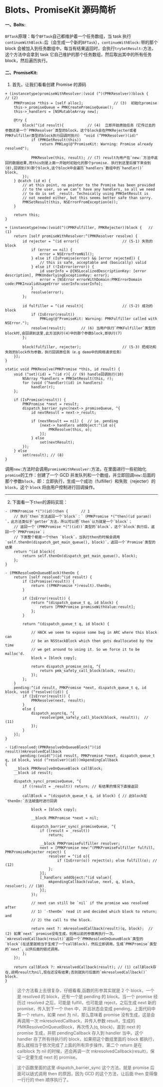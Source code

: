 # Blots、PromiseKit 源码简析

#### 一、Bolts:

`BFTask`原理：每个`BFTask`自己都维护着一个任务数组，当 task 执行`continueWithBlock:`后（会生成一个新的`BFTask`），`continueWithBlock:`带的那个 block 会被加入到任务数组中，每当有结果返回时，会执行`trySetResult:`方法，这个方法中会拿到 task 它自己维护的那个任务数组，然后取出其中的所有任务 block，然后遍历执行。

#### 二、PromiseKit:

1.  首先，让我们看看创建 Promise 的源码

```objc
+ (instancetype)promiseWithResolver:(void (^)(PMKResolver))block {    // (2)
    PMKPromise *this = [self alloc];              // (3)  初始化promise
    this->_promiseQueue = PMKCreatePromiseQueue();
    this->_handlers = [NSMutableArray new];

    @try {
        block(^(id result){           // (4)  立即开始原始任务（它传过去的参数还是一个`PMKResolver`类型的block，这个block会在PMKRejecter或者PMKFulfiller类型的block执行回调时执行） "void (^PMKResolver)(id)"
            if (PMKGetResult(this))
                return PMKLog(@"PromiseKit: Warning: Promise already resolved");

            PMKResolve(this, result); // (7) result为用户在`new:`方法中返回的数据结果,而this则是上面一开始时初始化的那个promise. 执行到这里后接下来会到(8),回调到(9)那个block,这个block中会遍历`handlers`数组中的`handler()` block,
        });
    } @catch (id e) {
        // at this point, no pointer to the Promise has been provided
        // to the user, so we can’t have any handlers, so all we need
        // to do is set _result. Technically using PMKSetResult is
        // not needed either, but this seems better safe than sorry.
        PMKSetResult(this, NSErrorFromException(e));
    }

    return this;
}

+ (instancetype)new:(void(^)(PMKFulfiller, PMKRejecter))block {   // (1)
    return [self promiseWithResolver:^(PMKResolver resolve) {
        id rejecter = ^(id error){                    // (5-1) 失败的block
            if (error == nil) {
                error = NSErrorFromNil();
            } else if (IsPromise(error) && [error rejected]) {
                // this is safe, acceptable and (basically) valid
            } else if (!IsError(error)) {
                id userInfo = @{NSLocalizedDescriptionKey: [error description], PMKUnderlyingExceptionKey: error};
                error = [NSError errorWithDomain:PMKErrorDomain code:PMKInvalidUsageError userInfo:userInfo];
            }
            resolve(error);
        };

        id fulfiller = ^(id result){                  // (5-2) 成功的block
            if (IsError(result))
                PMKLog(@"PromiseKit: Warning: PMKFulfiller called with NSError.");
            resolve(result);       // (6) 当用户执行`PMKFulfiller`类型的block时,会回调到这里,此方法执行(4)中的那个参数block,即执行(7)
        };

        block(fulfiller, rejecter);                   // (5-3) 把成功和失败的block作为参数，执行回调原任务（e.g demo中的网络请求任务）
    }];
}

static void PMKResolve(PMKPromise *this, id result) {
    void (^set)(id) = ^(id r){ // (9) handle回调执行(10)
        NSArray *handlers = PMKSetResult(this, r);
        for (void (^handler)(id) in handlers)
            handler(r);
    };

    if (IsPromise(result)) {
        PMKPromise *next = result;
        dispatch_barrier_sync(next->_promiseQueue, ^{
            id nextResult = next->_result;

            if (nextResult == nil) {  // ie. pending
                [next->_handlers addObject:^(id o){
                    PMKResolve(this, o);
                }];
            } else
                set(nextResult);
        });
    } else
        set(result); // (8)
}
```

调用`new:`方法时会调用`promiseWithResolver:`方法，在里面进行一些初始化`promise`的工作：创建了一个 GCD 并发队列和一个数组，并立即回调`new:`后面的那个参数`block`，即：立即执行，生成一个成功（fulfiller）和失败（rejecter）的 `block`，这个 `block` 将由用户控制进行回调操作。

---

2.  下面看一下`then`的源码实现：

```objc
- (PMKPromise *(^)(id))then {      // 1
    // 执行`then`方法返回一个`block`：`（PMKPromise *(^then)(id param)）`，此方法类似于`getter`方法，所以可以把`then`认为就是一个`block`；
    // 返回一个`(PMKPromise *(^)(id))`类型的`block`，这个`block`执行后，返回一个`PMKPromise`；
    // 下面整个都是一个then `block`，当执行then的时候会调用 `self.thenOn(dispatch_get_main_queue(), block)`，返回一个`Promise`类型的结果
    return ^(id block){
        return self.thenOn(dispatch_get_main_queue(), block);
    };
}

- (PMKResolveOnQueueBlock)thenOn {
    return [self resolved:^(id result) {
        if (IsPromise(result)) {
            return ((PMKPromise *)result).thenOn;
        }

        if (IsError(result)) {
            return ^(dispatch_queue_t q, id block) {
                return [PMKPromise promiseWithValue:result];
            };
        }

        return ^(dispatch_queue_t q, id block) {

            // HACK we seem to expose some bug in ARC where this block can
            // be an NSStackBlock which then gets deallocated by the time
            // we get around to using it. So we force it to be malloc'd.
            block = [block copy];

            return dispatch_promise_on(q, ^{
                return pmk_safely_call_block(block, result);
            });
        };
    }
    pending:^(id result, PMKPromise *next, dispatch_queue_t q, id block, void (^resolve)(id)) {  
        if (IsError(result)) {
            PMKResolve(next, result);
        }
        else {
            dispatch_async(q, ^{
                resolve(pmk_safely_call_block(block, result));  // (11)
            });
        }
    }];
}

- (id)resolved:(PMKResolveOnQueueBlock(^)(id result))mkresolvedCallback
       pending:(void(^)(id result, PMKPromise *next, dispatch_queue_t q, id block, void (^resolver)(id)))mkpendingCallback
{
    __block PMKResolveOnQueueBlock callBlock;
    __block id result;

    dispatch_sync(_promiseQueue, ^{
        if ((result = _result)) return; // 有结果的情况下直接返回

        callBlock = ^(dispatch_queue_t q, id block) { // 此block在`thenOn:`方法赋值时进行回调

            block = [block copy];

            __block PMKPromise *next = nil;

            dispatch_barrier_sync(_promiseQueue, ^{
                if ((result = _result))
                    return;

                __block PMKPromiseFulfiller resolver;
                next = [PMKPromise new:^(PMKPromiseFulfiller fulfill, PMKPromiseRejecter reject) {
                    resolver = ^(id o){
                        if (IsError(o)) reject(o); else fulfill(o); // (12)
                    };
                }];
                [_handlers addObject:^(id value){
                    mkpendingCallback(value, next, q, block, resolver); // (10)
                }];
            });

            // next can still be `nil` if the promise was resolved after
            // 1) `-thenOn` read it and decided which block to return; and
            // 2) the call to the block.

            return next ?: mkresolvedCallback(result)(q, block);  // (2) 如果`next` promise没有生成，则用以前的参数再执行一次。 `mkresolvedCallback(result)`返回一个`PMKResolveOnQueueBlock`类型的`block`(在这里就相当于生成了一个callBlock)，然后立即调用，生成`PMKPromise`类型的`next`，以供后面的链式调用。
        };
    });

    return callBlock ?: mkresolvedCallback(result); // (1) callBlock存在,说明result为nil,现在还没有结果;否则就执行后面的`mkresolvedCallback()` block.
}
```

> 这个方法看上去很复杂，仔细看看,函数的形参其实就是 2 个 block，一个是 resolved 的 block，还有一个是 pending 的 block。当一个 promise 经历过 resolved 之后，可能是 fulfill，也可能是 reject，之后生成 next 新的 promise，传入到下一个 then 中，并且状态会变成 pending。上面代码中第一个 return，如果 next 为 nil，那么意味着 promise 没有生成，这是会再调用一次 mkresolvedCallback，并传入参数 result，生成的 PMKResolveOnQueueBlock，再次传入(q, block)，直到 next 的 promise 生成，并把 pendingCallback 存入到 handler 当中。这个 handler 存了所有待执行的 block，如果把这个数组里面的 block 都执行，那么就相当于依次完成了上面的所有异步操作。第二个 return 是在 callblock 为 nil 的时候，还会再调一次 mkresolvedCallback(result)，保证一定要生成 next 的 promise。

> 这个函数里面的这里 dispatch_barrier_sync 这个方法，就是 promise 后面可以链式调用 then 的原因，因为 GCD 的这个方法，让后面 then 变得像一行行的 then 顺序执行了。
